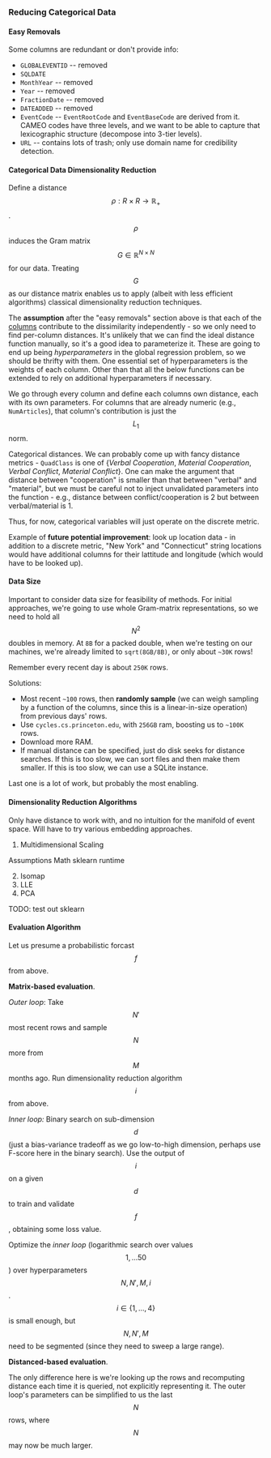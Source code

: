 
### Reducing Categorical Data

#### Easy Removals

Some columns are redundant or don't provide info:

* `GLOBALEVENTID` -- removed
* `SQLDATE`
* `MonthYear` -- removed
* `Year` -- removed
* `FractionDate` -- removed
* `DATEADDED` -- removed
* `EventCode` -- `EventRootCode` and `EventBaseCode` are derived from it. CAMEO codes have three levels, and we want to be able to capture that lexicographic structure (decompose into 3-tier levels).
* `URL` -- contains lots of trash; only use domain name for credibility detection.

#### Categorical Data Dimensionality Reduction

Define a distance $$\rho:R\times R\rightarrow \mathbb{R}_+$$. $$\rho$$ induces the Gram matrix $$G\in\mathbb{R}^{N\times N}$$ for our data. Treating $$G$$ as our distance matrix enables us to apply (albeit with less efficient algorithms) classical dimensionality reduction techniques.

The **assumption** after the "easy removals" section above is that each of the [columns](http://data.gdeltproject.org/documentation/GDELT-Data_Format_Codebook.pdf) contribute to the dissimilarity independently - so we only need to find per-column distances. It's unlikely that we can find the ideal distance function manually, so it's a good idea to parameterize it. These are going to end up being *hyperparameters* in the global regression problem, so we should be thrifty with them. One essential set of hyperparameters is the weights of each column. Other than that all the below functions can be extended to rely on additional hyperparameters if necessary.

We go through every column and define each columns own distance, each with its own parameters. For columns that are already numeric (e.g., `NumArticles`), that column's contribution is just the $$L_1$$ norm.

Categorical distances. We can probably come up with fancy distance metrics - `QuadClass` is one of {_Verbal Cooperation_, _Material Cooperation_, _Verbal Conflict_, _Material Conflict_}. One can make the argument that distance between "cooperation" is smaller than that between "verbal" and "material", but we must be careful not to inject unvalidated parameters into the function - e.g., distance between conflict/cooperation is 2 but between verbal/material is 1.

Thus, for now, categorical variables will just operate on the discrete metric.

Example of **future potential improvement**: look up location data - in addition to a discrete metric, "New York" and "Connecticut" string locations would have additional columns for their lattitude and longitude (which would have to be looked up).

#### Data Size

Important to consider data size for feasibility of methods. For initial approaches, we're going to use whole Gram-matrix representations, so we need to hold all $$N^2$$ doubles in memory. At `8B` for a packed double, when we're testing on our machines, we're already limited to `sqrt(8GB/8B)`, or only about `~30K` rows!

Remember every recent day is about `250K` rows.

Solutions:

* Most recent `~100` rows, then **randomly sample** (we can weigh sampling by a function of the columns, since this is a linear-in-size operation) from previous days' rows.
* Use `cycles.cs.princeton.edu`, with `256GB` ram, boosting us to `~100K` rows.
* Download more RAM.
* If manual distance can be specified, just do disk seeks for distance searches. If this is too slow, we can sort files and then make them smaller. If this is too slow, we can use a SQLite instance.

Last one is a lot of work, but probably the most enabling.

#### Dimensionality Reduction Algorithms

Only have distance to work with, and no intuition for the manifold of event space. Will have to try various embedding approaches.

1. Multidimensional Scaling

Assumptions
Math
sklearn
runtime

2. Isomap
3. LLE
4. PCA

TODO: test out sklearn

#### Evaluation Algorithm

Let us presume a probabilistic forcast $$f$$ from above. 

**Matrix-based evaluation**.

_Outer loop_: Take $$N'$$ most recent rows and sample $$N$$ more from $$M$$ months ago. Run dimensionality reduction algorithm $$i$$ from above.

_Inner loop:_ Binary search on sub-dimension $$d$$ (just a bias-variance tradeoff as we go low-to-high dimension, perhaps use F-score here in the binary search). Use the output of $$i$$ on a given $$d$$ to train and validate $$f$$, obtaining some loss value.

Optimize the _inner loop_ (logarithmic search over values $$1,...50$$) over hyperparameters $$N,N',M,i$$. $$i\in\{1,...,4\}$$ is small enough, but $$N,N',M$$ need to be segmented (since they need to sweep a large range).

**Distanced-based evaluation**.

The only difference here is we're looking up the rows and recomputing distance each time it is queried, not explicitly representing it. The outer loop's parameters can be simplified to us the last $$N$$ rows, where $$N$$ may now be much larger.



